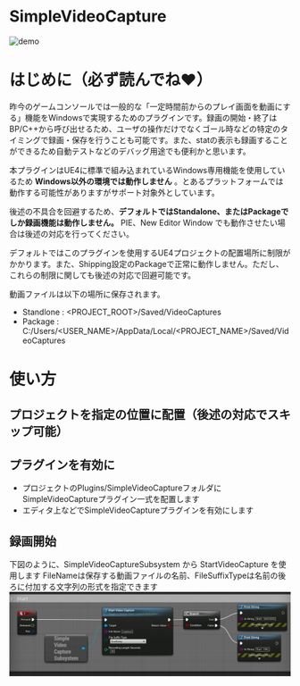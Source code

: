 # SimpleVideoCapture
![demo](https://github.com/pafuhana1213/Screenshot/blob/master/SimpleVideoCaptureDemo.gif)

# はじめに（必ず読んでね❤）
昨今のゲームコンソールでは一般的な「一定時間前からのプレイ画面を動画にする」機能をWindowsで実現するためのプラグインです。録画の開始・終了はBP/C++から呼び出せるため、ユーザの操作だけでなくゴール時などの特定のタイミングで録画・保存を行うことも可能です。また、statの表示も録画することができるため自動テストなどのデバッグ用途でも便利かと思います。

本プラグインはUE4に標準で組み込まれているWindows専用機能を使用しているため **Windows以外の環境では動作しません** 。とあるプラットフォームでは動作する可能性がありますがサポート対象外としています。

後述の不具合を回避するため、**デフォルトではStandalone、またはPackageでしか録画機能は動作しません。** PIE、New Editor Window でも動作させたい場合は後述の対応を行ってください。

デフォルトではこのプラグインを使用するUE4プロジェクトの配置場所に制限がかかります。また、Shipping設定のPackageで正常に動作しません。ただし、これらの制限に関しても後述の対応で回避可能です。

動画ファイルは以下の場所に保存されます。
- Standlone  : <PROJECT_ROOT>/Saved/VideoCaptures
- Package    : C:/Users/<USER_NAME>/AppData/Local/<PROJECT_NAME>/Saved/VideoCaptures

# 使い方
## プロジェクトを指定の位置に配置（後述の対応でスキップ可能）

## プラグインを有効に
- プロジェクトのPlugins/SimpleVideoCaptureフォルダにSimpleVideoCaptureプラグイン一式を配置します
- エディタ上などでSimpleVideoCaptureプラグインを有効にします

## 録画開始
下図のように、SimpleVideoCaptureSubsystem から StartVideoCapture を使用します
FileNameは保存する動画ファイルの名前、FileSuffixTypeは名前の後ろに付加する文字列の形式を指定できます
![demo](https://github.com/pafuhana1213/Screenshot/blob/master/SimpleVideoCaptureDemo1.png)

